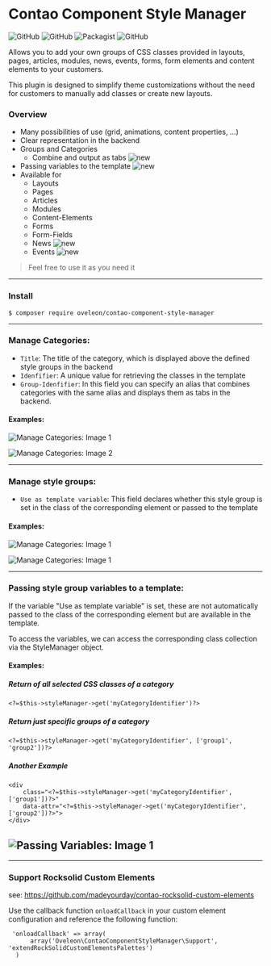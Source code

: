 # Contao Component Style Manager
![GitHub](https://img.shields.io/badge/stable-master-%23D6AF23?style=flat-square)
![GitHub](https://img.shields.io/badge/unstable-develop-F38041?style=flat-square)
![Packagist](https://img.shields.io/packagist/dt/oveleon/contao-component-style-manager?color=%230A7BBC&style=flat-square)
![GitHub](https://img.shields.io/github/license/oveleon/contao-component-style-manager?style=flat-square)

Allows you to add your own groups of CSS classes provided in layouts, pages, articles, modules, news, events, forms, form elements and content elements to your customers.

This plugin is designed to simplify theme customizations without the need for customers to manually add classes or create new layouts.

### Overview
- Many possibilities of use (grid, animations, content properties, ...)
- Clear representation in the backend
- Groups and Categories
    - Combine and output as tabs ![new](https://img.shields.io/badge/-new-brightgreen?style=flat-square)
- Passing variables to the template ![new](https://img.shields.io/badge/-new-brightgreen?style=flat-square)
- Available for
    - Layouts
    - Pages
    - Articles
    - Modules
    - Content-Elements
    - Forms
    - Form-Fields
    - News ![new](https://img.shields.io/badge/-new-brightgreen?style=flat-square)
    - Events ![new](https://img.shields.io/badge/-new-brightgreen?style=flat-square)


> Feel free to use it as you need it

---

### Install
```
$ composer require oveleon/contao-component-style-manager
```

---

### Manage Categories:
- `Title`: The title of the category, which is displayed above the defined style groups in the backend
- `Idenfifier`: A unique value for retrieving the classes in the template
- `Group-Idenfifier`: In this field you can specify an alias that combines categories with the same alias and displays them as tabs in the backend.

#### Examples:
![Manage Categories: Image 1](https://www.oveleon.de/share/github-assets/contao-component-style-manager/2.0/categorie-edit.png)

![Manage Categories: Image 2](https://www.oveleon.de/share/github-assets/contao-component-style-manager/2.0/categories.png)

---

### Manage style groups:
- `Use as template variable`: This field declares whether this style group is set in the class of the corresponding element or passed to the template

#### Examples:
![Manage Categories: Image 1](https://www.oveleon.de/share/github-assets/contao-component-style-manager/2.0/style-groups-edit.png)

![Manage Categories: Image 1](https://www.oveleon.de/share/github-assets/contao-component-style-manager/2.0/style-groups-list.png)

---

### Passing style group variables to a template:
If the variable "Use as template variable" is set, these are not automatically passed to the class of the corresponding element but are available in the template.

To access the variables, we can access the corresponding class collection via the StyleManager object.

#### Examples:
##### Return of all selected CSS classes of a category
```
<?=$this->styleManager->get('myCategoryIdentifier')?>
```
##### Return just specific groups of a category
```
<?=$this->styleManager->get('myCategoryIdentifier', ['group1', 'group2'])?>
```
##### Another Example
```
<div 
    class="<?=$this->styleManager->get('myCategoryIdentifier', ['group1'])?>" 
    data-attr="<?=$this->styleManager->get('myCategoryIdentifier', ['group2'])?>">
</div>
```

![Passing Variables: Image 1](https://www.oveleon.de/share/github-assets/contao-component-style-manager/2.0/template-var-list.png)
---

---

### Support Rocksolid Custom Elements
see: https://github.com/madeyourday/contao-rocksolid-custom-elements

Use the callback function `onloadCallback` in your custom element configuration and reference the following function:
```
 'onloadCallback' => array(
      array('Oveleon\ContaoComponentStyleManager\Support', 'extendRockSolidCustomElementsPalettes')
  )
```
